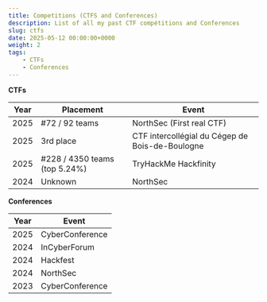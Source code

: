 ```yaml
---
title: Competitions (CTFS and Conferences)
description: List of all my past CTF compétitions and Conferences
slug: ctfs
date: 2025-05-12 00:00:00+0000  
weight: 2
tags:
    - CTFs
    - Conferences
---
```


**CTFs**

| Year | Placement | Event | 
|------|-----------|-------|
| 2025 | #72 / 92 teams| NorthSec (First real CTF)|
| 2025 | 3rd place | CTF intercollégial du Cégep de Bois-de-Boulogne |
| 2025 | #228 / 4350 teams (top 5.24%)|TryHackMe Hackfinity |
| 2024| Unknown |NorthSec |

**Conferences**

| Year | Event |
|------|-------|
| 2025 | CyberConference |
| 2024 | InCyberForum |
| 2024 | Hackfest |
| 2024 | NorthSec |
| 2023 | CyberConference |

